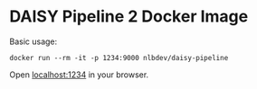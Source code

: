 # DAISY Pipeline 2 Docker Image

Basic usage:

```
docker run --rm -it -p 1234:9000 nlbdev/daisy-pipeline
```

Open [localhost:1234](http://localhost:1234/) in your browser.
